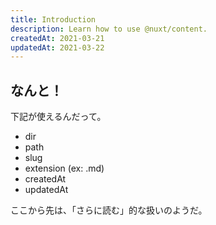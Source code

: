 ```yaml
---
title: Introduction
description: Learn how to use @nuxt/content.
createdAt: 2021-03-21
updatedAt: 2021-03-22
---
```

## なんと！

下記が使えるんだって。
* dir
* path
* slug
* extension (ex: .md)
* createdAt
* updatedAt

<!--more-->
ここから先は、「さらに読む」的な扱いのようだ。
